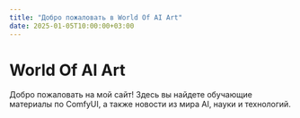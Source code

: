 ```yaml
---
title: "Добро пожаловать в World Of AI Art"
date: 2025-01-05T10:00:00+03:00
---
```


# World Of AI Art

Добро пожаловать на мой сайт! Здесь вы найдете обучающие материалы по ComfyUI, а также новости из мира AI, науки и технологий.